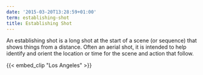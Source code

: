 ```yaml
---
date: '2015-03-20T13:28:59+01:00'
term: establishing-shot
title: Establishing Shot
---
```


An establishing shot is a long shot at the start of a scene (or
sequence) that shows things from a distance. <!--more-->Often an aerial shot, it
is intended to help identify and orient the location or time for the
scene and action that follow.

{{< embed_clip "Los Angeles" >}}